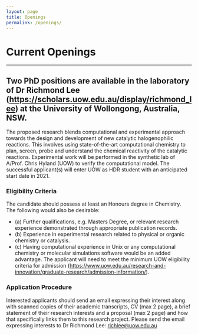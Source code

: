 ```yaml
---
layout: page
title: Openings
permalink: /openings/
---
```


# Current Openings 
---

## Two PhD positions are available in the laboratory of Dr Richmond Lee (https://scholars.uow.edu.au/display/richmond_lee) at the University of Wollongong, Australia, NSW.

The proposed research blends computational and experimental approach towards the design and development of new catalytic halogenophilic reactions. This involves using state-of-the-art computational chemistry to plan, screen, probe and understand the chemical reactivity of the catalytic reactions. Experimental work will be performed in the synthetic lab of A/Prof. Chris Hyland (UOW) to verify the computational model. The successful applicant(s) will enter UOW as HDR student with an anticipated start date in 2021. 

### Eligibility Criteria
The candidate should possess at least an Honours degree in Chemistry.
The following would also be desirable:
* (a) Further qualifications, e.g. Masters Degree, or relevant research experience demonstrated through appropriate publication records.
* (b) Experience in experimental research related to physical or organic chemistry or catalysis.
* (c) Having computational experience in Unix or any computational chemistry or molecular simulations software would be an added advantage. 
The applicant will need to meet the minimum UOW eligibility criteria for admission (https://www.uow.edu.au/research-and-innovation/graduate-research/admission-information/).

### Application Procedure
Interested applicants should send an email expressing their interest along with scanned copies of their academic transcripts, CV (max 2 page), a brief statement of their research interests and a proposal (max 2 page) and how that specifically links them to this research project. Please send the email expressing interests to Dr Richmond Lee: richlee@uow.edu.au 



